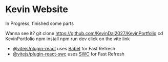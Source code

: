 # Kevin Website

In Progress, finished some parts

Wanna see it?
git clone https://github.com/KevinDal2027/KevinPortfolio
cd KevinPortfolio
npm install
npm run dev
click on the vite link

- [@vitejs/plugin-react](https://github.com/vitejs/vite-plugin-react/blob/main/packages/plugin-react/README.md) uses [Babel](https://babeljs.io/) for Fast Refresh
- [@vitejs/plugin-react-swc](https://github.com/vitejs/vite-plugin-react-swc) uses [SWC](https://swc.rs/) for Fast Refresh
